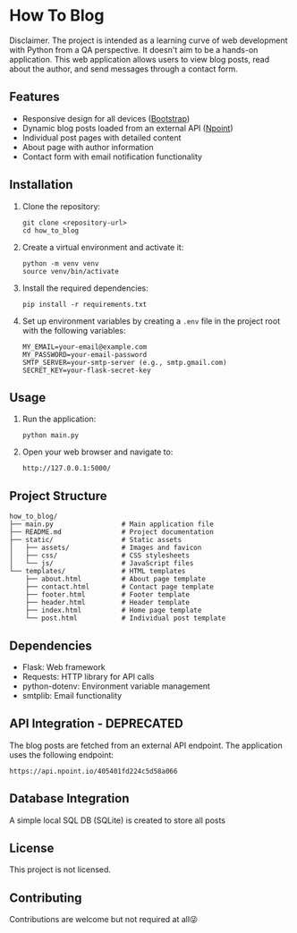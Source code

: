 # How To Blog

Disclaimer. The project is intended as a learning curve of web development with Python from a QA perspective. It doesn't aim to be a hands-on application. This web application allows users to view blog posts, read about the author, and send messages through a contact form.

## Features

- Responsive design for all devices ([Bootstrap](https://getbootstrap.com/))
- Dynamic blog posts loaded from an external API ([Npoint](https://www.npoint.io/))
- Individual post pages with detailed content
- About page with author information
- Contact form with email notification functionality

## Installation

1. Clone the repository:
   ```
   git clone <repository-url>
   cd how_to_blog
   ```

2. Create a virtual environment and activate it:
   ```
   python -m venv venv
   source venv/bin/activate
   ```

3. Install the required dependencies:
   ```
   pip install -r requirements.txt
   ```

4. Set up environment variables by creating a `.env` file in the project root with the following variables:
   ```
   MY_EMAIL=your-email@example.com
   MY_PASSWORD=your-email-password
   SMTP_SERVER=your-smtp-server (e.g., smtp.gmail.com)
   SECRET_KEY=your-flask-secret-key
   ```

## Usage

1. Run the application:
   ```
   python main.py
   ```

2. Open your web browser and navigate to:
   ```
   http://127.0.0.1:5000/
   ```

## Project Structure

```
how_to_blog/
├── main.py                 # Main application file
├── README.md               # Project documentation
├── static/                 # Static assets
│   ├── assets/             # Images and favicon
│   ├── css/                # CSS stylesheets
│   └── js/                 # JavaScript files
└── templates/              # HTML templates
    ├── about.html          # About page template
    ├── contact.html        # Contact page template
    ├── footer.html         # Footer template
    ├── header.html         # Header template
    ├── index.html          # Home page template
    └── post.html           # Individual post template
```

## Dependencies

- Flask: Web framework
- Requests: HTTP library for API calls
- python-dotenv: Environment variable management
- smtplib: Email functionality

## API Integration - DEPRECATED

The blog posts are fetched from an external API endpoint. The application uses the following endpoint:
```
https://api.npoint.io/405401fd224c5d58a066
```

## Database Integration
A simple local SQL DB (SQLite) is created to store all posts

## License

This project is not licensed.

## Contributing

Contributions are welcome but not required at all😜